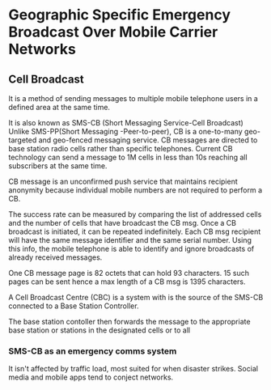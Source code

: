 # Geographic Specific Emergency Broadcast Over Mobile Carrier Networks

## Cell Broadcast
It is a method of sending messages to multiple mobile telephone users in a defined area at the same time.

It is also known as SMS-CB (Short Messaging Service-Cell Broadcast)
Unlike SMS-PP(Short Messaging -Peer-to-peer), CB is a one-to-many geo-targeted and geo-fenced messaging service.
CB messages are directed to base station radio cells rather than specific telephones. Current CB technology can send a message to 1M cells in less than 10s reaching all subscribers at the same time.

CB message is an unconfirmed push service that maintains recipient anonymity because individual mobile numbers are not required to perform a CB.

The success rate can be measured by comparing the list of addressed cells and the number of cells that have broadcast the CB msg.
Once a CB broadcast is initiated, it can be repeated indefinitely. Each CB msg recipient will have the same message identifier and the same serial number. Using this info, the mobile telephone is able to identify and ignore broadcasts of already received messages.

One CB message page is 82 octets that can hold 93 characters. 15 such pages can be sent hence a max length of a CB msg is 1395 characters.

A Cell Broadcast Centre (CBC) is a system with is the source of the SMS-CB connected to a Base Station Controller.

The base station contoller then forwards the message to the appropriate base station or stations in the designated cells or to all 


### SMS-CB as an emergency comms system
It isn't affected by traffic load, most suited for when disaster strikes. Social media and mobile apps tend to conject networks. 
